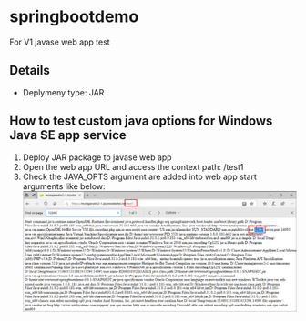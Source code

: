 # springbootdemo
For V1 javase web app test

## Details
- Deplymeny type: JAR

## How to test custom java options for Windows Java SE app service
1. Deploy JAR package to javase web app
2. Open the web app URL and access the context path: /test1
3. Check the JAVA_OPTS argument are added into web app start arguments like below:
![logpoint](images/javaoptions.PNG)
